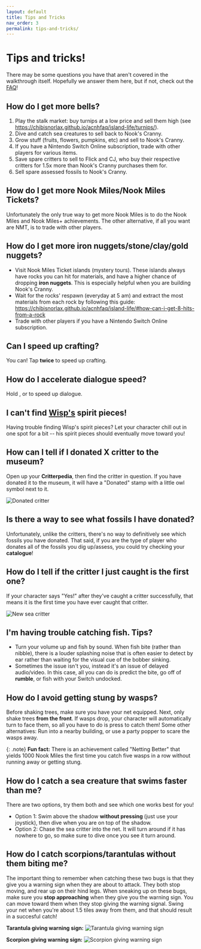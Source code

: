 ```yaml
---
layout: default
title: Tips and Tricks
nav_order: 3
permalink: tips-and-tricks/
---
```


# Tips and tricks!

There may be some questions you have that aren't covered in the walkthrough itself. Hopefully we answer them here, but if not, check out the [FAQ](https://chibisnorlax.github.io/acnhfaq/)! 

## How do I get more bells?
1. Play the stalk market: buy turnips at a low price and sell them high (see <https://chibisnorlax.github.io/acnhfaq/island-life/turnips/>).
2. Dive and catch sea creatures to sell back to Nook's Cranny.
3. Grow stuff (fruits, flowers, pumpkins, etc) and sell to Nook's Cranny.
4. If you have a Nintendo Switch Online subscription, trade with other players for various items.
5. Save spare critters to sell to Flick and CJ, who buy their respective critters for 1.5x more than Nook's Cranny purchases them for.
6. Sell spare assessed fossils to Nook's Cranny.

## How do I get more Nook Miles/Nook Miles Tickets?
Unfortunately the only true way to get more Nook Miles is to do the Nook Miles and Nook Miles+ achievements. The other alternative, if all you want are NMT, is to trade with other players. 

## How do I get more iron nuggets/stone/clay/gold nuggets?
- Visit Nook Miles Ticket islands (mystery tours). These islands always have rocks you can hit for materials, and have a higher chance of dropping **iron nuggets**. This is especially helpful when you are building Nook's Cranny.
- Wait for the rocks' respawn (everyday at 5 am) and extract the most materials from each rock by following this guide: <https://chibisnorlax.github.io/acnhfaq/island-life/#how-can-i-get-8-hits-from-a-rock>
- Trade with other players if you have a Nintendo Switch Online subscription.

## Can I speed up crafting?
You can! Tap <span class="icon-A"></span> **twice** to speed up crafting.

## How do I accelerate dialogue speed?
Hold <span class="icon-B"></span>, <span class="icon-L"></span> or <span class="icon-R"></span> to speed up dialogue.

## I can't find [Wisp's](https://chibisnorlax.github.io/acnhfaq/npc/visiting/#wisp) spirit pieces!
Having trouble finding Wisp's spirit pieces? Let your character chill out in one spot for a bit -- his spirit pieces should eventually move toward you!

## How can I tell if I donated X critter to the museum?
Open up your **Critterpedia**, then find the critter in question. If you have donated it to the museum, it will have a "Donated" stamp with a little owl symbol next to it.

![Donated critter](/acnhbeginners/assets/donatedfish.JPG)

## Is there a way to see what fossils I have donated?
Unfortunately, unlike the critters, there's no way to definitively see which fossils you have donated. That said, if you are the type of player who donates all of the fossils you dig up/assess, you could try checking your **catalogue**! 

## How do I tell if the critter I just caught is the first one?
If your character says "Yes!" after they've caught a critter successfully, that means it is the first time you have ever caught that critter.

![New sea critter](/acnhbeginners/assets/seacritter.jpg)

## I'm having trouble catching fish. Tips?
- Turn your volume up and fish by sound. When fish bite (rather than nibble), there is a louder splashing noise that is often easier to detect by ear rather than waiting for the visual cue of the bobber sinking.
- Sometimes the issue isn't you, instead it's an issue of delayed audio/video. In this case, all you can do is predict the bite, go off of **rumble**, or fish with your Switch undocked.

## How do I avoid getting stung by wasps?
Before shaking trees, make sure you have your net equipped. Next, only shake trees **from the front**. If wasps drop, your character will automatically turn to face them, so all you have to do is press <span class="icon-A"></span> to catch them! Some other alternatives: Run into a nearby building, or use a party popper to scare the wasps away.

{: .note}
**Fun fact:** There is an achievement called "Netting Better" that yields 1000 Nook Miles the first time you catch five wasps in a row without running away or getting stung.

## How do I catch a sea creature that swims faster than me?
There are two options, try them both and see which one works best for you!
- Option 1: Swim above the shadow **without pressing <span class="icon-A"></span>** (just use your joystick), then dive when you are on top of the shadow.
- Option 2: Chase the sea critter into the net. It will turn around if it has nowhere to go, so make sure to dive once you see it turn around.

## How do I catch scorpions/tarantulas without them biting me?
The important thing to remember when catching these two bugs is that they give you a warning sign when they are about to attack. They both stop moving, and rear up on their hind legs. When sneaking up on these bugs, make sure you **stop approaching** when they give you the warning sign. You can move toward them when they stop giving the warning signal. Swing your net when you're about 1.5 tiles away from them, and that should result in a succesful catch! 

**Tarantula giving warning sign:**
![Tarantula giving warning sign](/acnhbeginners/assets/actarantula.jpg)

**Scorpion giving warning sign:**
![Scorpion giving warning sign](/acnhbeginners/assets/acscorpion.png)
